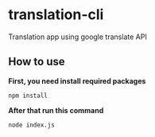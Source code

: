# translation-cli

Translation app using google translate API

## How to use
 **First, you need install required packages**

    npm install
**After that run this command**

    node index.js
